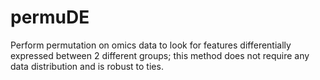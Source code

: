 # permuDE
Perform permutation on omics data to look for features differentially expressed between 2 different groups; this method does not require any data distribution and is robust to ties.
